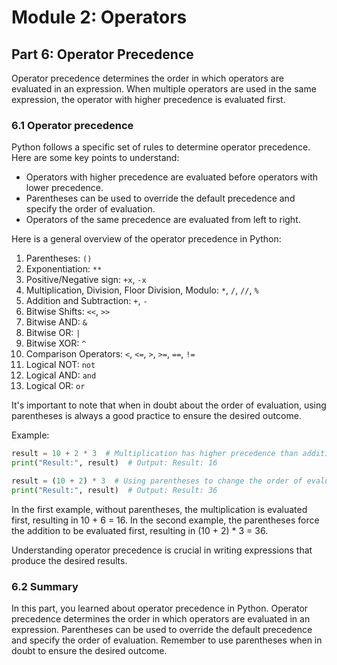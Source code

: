 # Module 2: Operators

## Part 6: Operator Precedence

Operator precedence determines the order in which operators are evaluated in an expression. When multiple operators are used in the same expression, the operator with higher precedence is evaluated first.

### 6.1 Operator precedence

Python follows a specific set of rules to determine operator precedence. Here are some key points to understand:

- Operators with higher precedence are evaluated before operators with lower precedence.
- Parentheses can be used to override the default precedence and specify the order of evaluation.
- Operators of the same precedence are evaluated from left to right.

Here is a general overview of the operator precedence in Python:

1. Parentheses: `()`
2. Exponentiation: `**`
3. Positive/Negative sign: `+x`, `-x`
4. Multiplication, Division, Floor Division, Modulo: `*`, `/`, `//`, `%`
5. Addition and Subtraction: `+`, `-`
6. Bitwise Shifts: `<<`, `>>`
7. Bitwise AND: `&`
8. Bitwise OR: `|`
9. Bitwise XOR: `^`
10. Comparison Operators: `<`, `<=`, `>`, `>=`, `==`, `!=`
11. Logical NOT: `not`
12. Logical AND: `and`
13. Logical OR: `or`

It's important to note that when in doubt about the order of evaluation, using parentheses is always a good practice to ensure the desired outcome.

Example:

```python
result = 10 + 2 * 3  # Multiplication has higher precedence than addition
print("Result:", result)  # Output: Result: 16

result = (10 + 2) * 3  # Using parentheses to change the order of evaluation
print("Result:", result)  # Output: Result: 36
```

In the first example, without parentheses, the multiplication is evaluated first, resulting in 10 + 6 = 16. In the second example, the parentheses force the addition to be evaluated first, resulting in (10 + 2) * 3 = 36.

Understanding operator precedence is crucial in writing expressions that produce the desired results.

### 6.2 Summary

In this part, you learned about operator precedence in Python. Operator precedence determines the order in which operators are evaluated in an expression. Parentheses can be used to override the default precedence and specify the order of evaluation. Remember to use parentheses when in doubt to ensure the desired outcome.